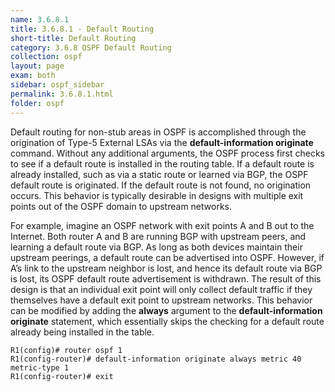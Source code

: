 ```yaml
---
name: 3.6.8.1
title: 3.6.8.1 - Default Routing
short-title: Default Routing
category: 3.6.8 OSPF Default Routing
collection: ospf
layout: page
exam: both
sidebar: ospf_sidebar
permalink: 3.6.8.1.html
folder: ospf
---
```

Default routing for non-stub areas in OSPF is accomplished through the origination of Type-5 External LSAs via the **default-information originate** command. Without any additional arguments, the OSPF process first checks to see if a default route is installed in the routing table. If a default route is already installed, such as via a static route or learned via BGP, the OSPF default route is originated. If the default route is not found, no origination occurs. This behavior is typically desirable in designs with multiple exit points out of the OSPF domain to upstream networks.

For example, imagine an OSPF network with exit points A and B out to the Internet. Both router A and B are running BGP with upstream peers, and learning a default route via BGP. As long as both devices maintain their upstream peerings, a default route can be advertised into OSPF. However, if A’s link to the upstream neighbor is lost, and hence its default route via BGP is lost, its OSPF default route advertisement is withdrawn. The result of this design is that an individual exit point will only collect default traffic if they themselves have a default exit point to upstream networks. This behavior can be modified by adding the **always** argument to the **default-information originate** statement, which essentially skips the checking for a default route already being installed in the table.
```
R1(config)# router ospf 1
R1(config-router)# default-information originate always metric 40 metric-type 1
R1(config-router)# exit
```

